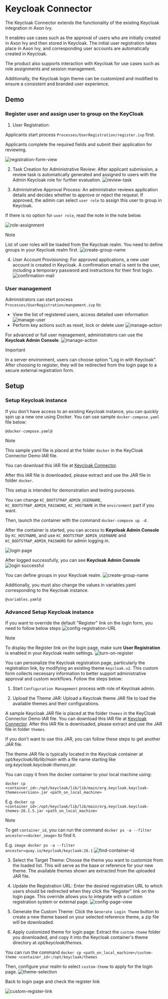 # Keycloak Connector
The Keycloak Connector extends the functionality of the existing Keycloak integration in Axon Ivy.

It enables use cases such as the approval of users who are initially created in Axon Ivy and then stored in Keycloak. The initial user registration takes place in Axon Ivy, and corresponding user accounts are automatically created in Keycloak.

The product also supports interaction with Keycloak for use cases such as role assignments and session management.

Additionally, the Keycloak login theme can be customized and modified to ensure a consistent and branded user experience.

## Demo

### Register user and assign user to group on the KeyCloak
1. User Registration:

Applicants start process `Processes/UserRegistration/register.ivp` first.

Applicants complete the required fields and submit their application for reviewing.

![registration-form-view](images/registration-form.png)

2. Task Creation for Administrative Review: After applicant submission, a review task is automatically generated and assigned to users with the Admin Keycloak role for further evaluation.
![review-task](images/review-task.png)

3. Administrative Approval Process: An administrator reviews application details and decides whether to approve or reject the request. If approved, the admin can select `user role` to assign this user to group in Keycloak.

If there is no option for `user role`, read the note in the note below.

![role-assignment](images/role-assignment.png)

> [!Note]
> List of user roles will be loaded from the Keycloak realm. You need to define groups in your Keycloak realm first.
> ![create-group-name](images/create-role-group.png)

4. User Account Provisioning: For approved applications, a new user account is created in Keycloak. A confirmation email is sent to the user, including a temporary password and instructions for their first login.
![confirmation-mail](images/confirmation-mail.png)

### User management
Administrators can start process `Processes/UserRegistration/mangement.ivp` to:
- View the list of registered users, access detailed user information
![manage-user](images/manage-user.png)
- Perform key actions such as reset, lock or delete user
![manage-action](images/manage-actions.png)

For advanced or full user management, administrators can use the **Keycloak Admin Console**.
![manage-action](images/user-list.png)


> [!IMPORTANT]
> In a server environment, users can choose option "Log in with Keycloak". 
> After choosing to register, they will be redirected from the login page to a secure external registration form.

## Setup

### Setup Keycloak instance
If you don't have access to an existing Keycloak instance, you can quickly spin up a new one using Docker.
You can use sample `docker-compose.yaml` file below:

```
@docker-compose.yaml@
```

> [!NOTE]
> This sample yaml file is placed at the folder `docker` in the KeyCloak Connector Demo IAR file.
>
> You can download this IAR file at [Keycloak Connector](https://market.axonivy.com/keycloak-connector).
>
> After this IAR file is downloaded, please extract and use the JAR file in folder `docker`.

This setup is intended for demonstration and testing purposes.

You can change `KC_BOOTSTRAP_ADMIN_USERNAME`, `KC_BOOTSTRAP_ADMIN_PASSWORD`, `KC_HOSTNAME` in the `environment` part if you want.

Then, launch the container with the command `docker-compose up -d`.

After the container is started, you can access to **Keycloak Admin Console** by `KC_HOSTNAME`, and use `KC_BOOTSTRAP_ADMIN_USERNAME` and `KC_BOOTSTRAP_ADMIN_PASSWORD` for admin logging in.

![login page](images/basic-keycloak-login-page.png)

After logged successfully, you can see **Keycloak Admin Console**
![login successful](images/login-success.png)

You can define groups in your Keycloak realm.
![create-group-name](images/create-role-group.png)

Additionally, you must also change the values ​​in variables.yaml corresponding to the Keycloak instance.

```
@variables.yaml@
```

### Advanced Setup Keycloak instance
If you want to override the default "Register" link on the login form, you need to follow below steps
![config-registration-URL](images/config-registration-url.png)

> [!NOTE]
> To display the Register link on the login page, make sure **User Registration** is enabled in your Keycloak realm settings.
> ![turn-on-register](images/turn-on-register.png)

You can personalize the Keycloak registration page, particularly the registration link, by modifying an existing theme `keycloak.v2`. This custom form collects necessary information to better support administrative approval and custom workflows. Follow the steps below:

1. Start `Configuration Management` process with role of Keycloak admin.

2. Upload the Theme JAR: Upload a Keycloak theme JAR file to load the available themes and their configurations. 

A sample Keycloak JAR file is placed at the folder `themes` in the KeyCloak Connector Demo IAR file. You can download this IAR file at [Keycloak Connector](https://market.axonivy.com/keycloak-connector). After this IAR file is downloaded, please extract and use the JAR file in folder `themes`.

If you don't want to use this JAR, you can follow these steps to get another JAR file.

The theme JAR file is typically located in the Keycloak container at *opt/keycloak/lib/lib/main* with a file name starting like *org.keycloak.keycloak-themes<version>.jar*.

You can copy it from the docker container to your local machine using: 

`docker cp <container_id>:/opt/keycloak/lib/lib/main/org.keycloak.keycloak-themes<version>.jar <path_on_local_machine>`

E.g. `docker cp <container_id>:/opt/keycloak/lib/lib/main/org.keycloak.keycloak-themes-26.1.5.jar <path_on_local_machine>`

> [!NOTE]
> To get `container_id`, you can run the command `docker ps -a --filter ancestor=<docker_image>` to find it.
>
> E.g. `image docker ps -a --filter ancestor=quay.io/keycloak/keycloak:26.1`
> ![find-container-id](images/docker-container-id.png)

3. Select the Target Theme: Choose the theme you want to customize from the loaded list. This will serve as the base or reference for your new theme. The available themes shown are extracted from the uploaded JAR file.

4. Update the Registration URL: Enter the desired registration URL to which users should be redirected when they click the "Register" link on the login page. This override allows you to integrate with a custom registration system or external page.
![config-page-view](images/config-management.png)

5. Generate the Custom Theme: Click the `Generate Login Theme` button to create a new theme based on your selected reference theme, a zip file will be downloaded.

6. Apply customized theme for login page: Extract the `custom-theme` folder you downloaded, and copy it into the Keycloak container's theme directory at *opt/keycloak/themes*.

You can run the command `docker cp <path_on_local_machine>/custom-theme <container_id>:/opt/keycloak/themes`

Then, configure your realm to select `custom-theme` to apply for the login page.
![theme-selection](images/theme-selection.png)

Back to login page and check the register link

![custom-register-link](images/register-link.png)
